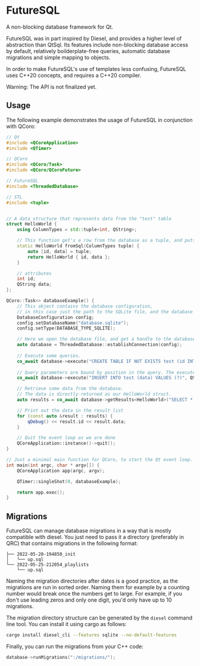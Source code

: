# FutureSQL

A non-blocking database framework for Qt.

FutureSQL was in part inspired by Diesel, and provides a higher level of abstraction than QtSql.
Its features include non-blocking database access by default, relatively boilderplate-free queries,
automatic database migrations and simple mapping to objects.

In order to make FutureSQL's use of templates less confusing, FutureSQL uses C++20 concepts,
and requires a C++20 compiler.

Warning: The API is not finalized yet.

## Usage

The following example demonstrates the usage of FutureSQL in conjunction with QCoro:
```cpp
// Qt
#include <QCoreApplication>
#include <QTimer>

// QCoro
#include <QCoro/Task>
#include <QCoro/QCoroFuture>

// FutureSQL
#include <ThreadedDatabase>

// STL
#include <tuple>


// A data structure that represents data from the "test" table
struct HelloWorld {
    using ColumnTypes = std::tuple<int, QString>;

    // This function get's a row from the database as a tuple, and puts it into the HelloWorld structs.
    static HelloWorld fromSql(ColumnTypes tuple) {
        auto [id, data] = tuple;
        return HelloWorld { id, data };
    }

    // attributes
    int id;
    QString data;
};

QCoro::Task<> databaseExample() {
    // This object contains the database configuration,
    // in this case just the path to the SQLite file, and the database type (SQLite).
    DatabaseConfiguration config;
    config.setDatabaseName("database.sqlite");
    config.setType(DATABASE_TYPE_SQLITE);

    // Here we open the database file, and get a handle to the database.
    auto database = ThreadedDatabase::establishConnection(config);
    
    // Execute some queries.
    co_await database->execute("CREATE TABLE IF NOT EXISTS test (id INTEGER PRIMARY KEY AUTOINCREMENT, data TEXT)");
    
    // Query parameters are bound by position in the query. The execute function is variadic and you can add as many parameters as you need.
    co_await database->execute("INSERT INTO test (data) VALUES (?)", QStringLiteral("Hello World"));

    // Retrieve some data from the database.
    // The data is directly returned as our HelloWorld struct.
    auto results = co_await database->getResults<HelloWorld>("SELECT * FROM test");

    // Print out the data in the result list
    for (const auto &result : results) {
        qDebug() << result.id << result.data;
    }

    // Quit the event loop as we are done
    QCoreApplication::instance()->quit();
}

// Just a minimal main function for QCoro, to start the Qt event loop.
int main(int argc, char * argv[]) {
    QCoreApplication app(argc, argv);

    QTimer::singleShot(0, databaseExample);

    return app.exec();
}
```

## Migrations

FutureSQL can manage database migrations in a way that is mostly compatible with diesel.
You just need to pass it a directory (preferably in QRC) that contains migrations in the following format:

```
├── 2022-05-20-194850_init
│   └── up.sql
└── 2022-05-25-212054_playlists
    └── up.sql
```

Naming the migration directories after dates is a good practice, as the migrations are run in sorted order.
Naming them for example by a counting number would break once the numbers get to large.
For example, if you don't use leading zeros and only one digit, you'd only have up to 10 migrations.

The migration directory structure can be generated by the `diesel` command line tool. You can install it using cargo as follows:
```bash
cargo install diesel_cli --features sqlite --no-default-features
```

Finally, you can run the migrations from your C++ code:
```cpp
database->runMigrations(":/migrations/");
```
